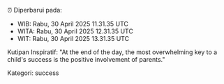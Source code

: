 ⏰ Diperbarui pada:
- WIB: Rabu, 30 April 2025 11.31.35 UTC
- WITA: Rabu, 30 April 2025 12.31.35 UTC
- WIT: Rabu, 30 April 2025 13.31.35 UTC

Kutipan Inspiratif:
"At the end of the day, the most overwhelming key to a child's success is the positive involvement of parents."


Kategori: success


